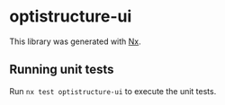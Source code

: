 # optistructure-ui

This library was generated with [Nx](https://nx.dev).

## Running unit tests

Run `nx test optistructure-ui` to execute the unit tests.
